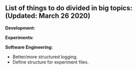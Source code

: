 ## List of things to do divided in big  topics: (Updated: March 26 2020)

**Development:**

**Experiments:**

**Software Engineering:**
+ Better/more structured logging.
+ Define structure for experiment files.
